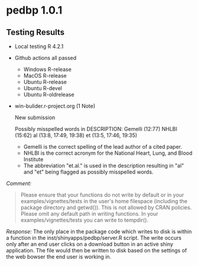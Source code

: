 # pedbp 1.0.1

## Testing Results

- Local testing R 4.2.1

- Github actions all passed
  - Windows R-release
  - MacOS   R-release
  - Ubuntu  R-release
  - Ubuntu  R-devel
  - Ubuntu  R-oldrelease

- win-bulider.r-project.org (1 Note)

  New submission

  Possibly misspelled words in DESCRIPTION:
  Gemelli (12:77)
  NHLBI (15:62)
  al (13:8, 17:49, 19:38)
  et (13:5, 17:46, 19:35)

  - Gemelli is the correct spelling of the lead author of a cited paper.
  - NHLBI is the correct acronym for the National Heart, Lung, and Blood Institute
  - The abbreviation "et.al." is used in the description resulting in
    "al" and "et" being flagged as possibly misspelled words.




_Comment:_
> Please ensure that your functions do not write by default or in your
> examples/vignettes/tests in the user's home filespace (including the
> package directory and getwd()). This is not allowed by CRAN policies.
> Please omit any default path in writing functions. In your
> examples/vignettes/tests you can write to tempdir().

  _Response:_
  The only place in the package code which writes to disk is within a function
  in the inst/shinyapps/pedbp/server.R script.  The write occurs only after an
  end user clicks on a download button in an active shiny application. The file
  would then be written to disk based on the settings of the web bowser the
  end user is working in.

